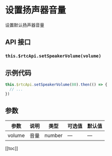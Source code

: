 # 设置扬声器音量

设置默认扬声器音量

## API 接口

### `this.$rtcApi.setSpeakerVolume(volume)`

## 示例代码

```js
this.$rtcApi.setSpeakerVolume(80).then(() => {
  // ...
})
```

## 参数

| 参数   | 说明 | 类型   | 可选值 | 默认值 |
| ------ | ---- | ------ | ------ | ------ |
| volume | 音量 | number | —      | —      |

[[toc]]

